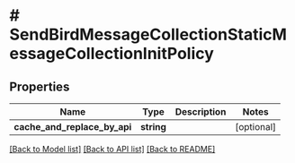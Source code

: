 # # SendBirdMessageCollectionStaticMessageCollectionInitPolicy

## Properties

Name | Type | Description | Notes
------------ | ------------- | ------------- | -------------
**cache_and_replace_by_api** | **string** |  | [optional]

[[Back to Model list]](../../README.md#models) [[Back to API list]](../../README.md#endpoints) [[Back to README]](../../README.md)

